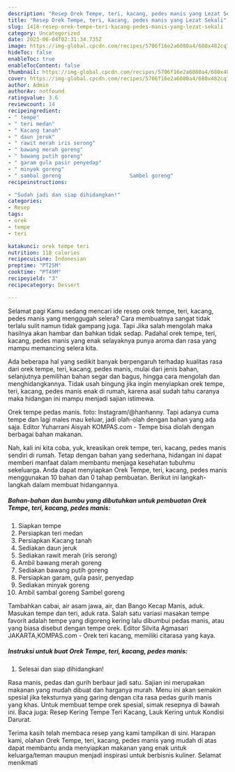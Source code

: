 ```yaml
---
description: "Resep Orek Tempe, teri, kacang, pedes manis yang Lezat Sekali"
title: "Resep Orek Tempe, teri, kacang, pedes manis yang Lezat Sekali"
slug: 1418-resep-orek-tempe-teri-kacang-pedes-manis-yang-lezat-sekali
category: Uncategorized
date: 2023-06-04T02:31:34.735Z
image: https://img-global.cpcdn.com/recipes/5706f16e2a6080a4/680x482cq70/orek-tempe-teri-kacang-pedes-manis-foto-resep-utama.jpg
hideToc: false
enableToc: true
enableTocContent: false
thumbnail: https://img-global.cpcdn.com/recipes/5706f16e2a6080a4/680x482cq70/orek-tempe-teri-kacang-pedes-manis-foto-resep-utama.jpg
cover: https://img-global.cpcdn.com/recipes/5706f16e2a6080a4/680x482cq70/orek-tempe-teri-kacang-pedes-manis-foto-resep-utama.jpg
author: Admin
authorAv: notfound
ratingvalue: 3.6
reviewcount: 14
recipeingredient:
- " tempe"
- " teri medan"
- " Kacang tanah"
- " daun jeruk"
- " rawit merah iris serong"
- " bawang merah goreng"
- " bawang putih goreng"
- " garam gula pasir penyedap"
- " minyak goreng"
- " sambal goreng                      Sambel goreng"
recipeinstructions:

- "Sudah jadi dan siap dihidangkan!"
categories:
- Resep
tags:
- orek
- tempe
- teri

katakunci: orek tempe teri 
nutrition: 118 calories
recipecuisine: Indonesian
preptime: "PT25M"
cooktime: "PT49M"
recipeyield: "3"
recipecategory: Dessert

---
```



Selamat pagi Kamu sedang mencari ide resep orek tempe, teri, kacang, pedes manis yang menggugah selera? Cara membuatnya sangat tidak terlalu sulit namun tidak gampang juga. Tapi Jika salah mengolah maka hasilnya akan hambar dan bahkan tidak sedap. Padahal orek tempe, teri, kacang, pedes manis yang enak selayaknya punya aroma dan rasa yang mampu memancing selera kita.


Ada beberapa hal yang sedikit banyak berpengaruh terhadap kualitas rasa dari orek tempe, teri, kacang, pedes manis, mulai dari jenis bahan, selanjutnya pemilihan bahan segar dan bagus, hingga cara mengolah dan menghidangkannya. Tidak usah bingung jika ingin menyiapkan orek tempe, teri, kacang, pedes manis enak di rumah, karena asal sudah tahu caranya maka hidangan ini mampu menjadi sajian istimewa.

Orek tempe pedas manis. foto: Instagram/@hanhanny. Tapi adanya cuma tempe dan lagi males mau keluar, jadi olah-olah dengan bahan yang ada saja. Editor Yuharrani Aisyah KOMPAS.com - Tempe bisa diolah dengan berbagai bahan makanan.


Nah, kali ini kita coba, yuk, kreasikan orek tempe, teri, kacang, pedes manis sendiri di rumah. Tetap dengan bahan yang sederhana, hidangan ini dapat memberi manfaat dalam membantu menjaga kesehatan tubuhmu sekeluarga. Anda dapat menyiapkan Orek Tempe, teri, kacang, pedes manis menggunakan 10 bahan dan 0 tahap pembuatan. Berikut ini langkah-langkah dalam membuat hidangannya.

<!--inarticleads1-->

##### Bahan-bahan dan bumbu yang dibutuhkan untuk pembuatan Orek Tempe, teri, kacang, pedes manis:

1. Siapkan  tempe
1. Persiapkan  teri medan
1. Persiapkan  Kacang tanah
1. Sediakan  daun jeruk
1. Sediakan  rawit merah (iris serong)
1. Ambil  bawang merah goreng
1. Sediakan  bawang putih goreng
1. Persiapkan  garam, gula pasir, penyedap
1. Sediakan  minyak goreng
1. Ambil  sambal goreng                      Sambel goreng


Tambahkan cabai, air asam jawa, air, dan Bango Kecap Manis, aduk. Masukan tempe dan teri, aduk rata. Salah satu variasi masakan tempe favorit adalah tempe yang digoreng kering lalu dibumbui pedas manis, atau yang biasa disebut dengan tempe orek. Editor Silvita Agmasari JAKARTA,KOMPAS.com - Orek teri kacang, memiliki citarasa yang kaya. 

<!--inarticleads2-->

##### Instruksi untuk buat Orek Tempe, teri, kacang, pedes manis:


1. Selesai dan siap dihidangkan!

Rasa manis, pedas dan gurih berbaur jadi satu. Sajian ini merupakan makanan yang mudah dibuat dan harganya murah. Menu ini akan semakin spesial jika teksturnya yang garing dengan cita rasa pedas gurih manis yang khas. Untuk membuat tempe orek spesial, simak resepnya di bawah ini. Baca juga: Resep Kering Tempe Teri Kacang, Lauk Kering untuk Kondisi Darurat. 

Terima kasih telah membaca resep yang kami tampilkan di sini. Harapan kami, olahan Orek Tempe, teri, kacang, pedes manis yang mudah di atas dapat membantu anda menyiapkan makanan yang enak untuk keluarga/teman maupun menjadi inspirasi untuk berbisnis kuliner. Selamat menikmati
